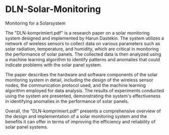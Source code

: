 # DLN-Solar-Monitoring
Monitoring for a Solarsystem

The "DLN-komprimiert.pdf" is a research paper on a solar monitoring system designed and implemented by Harun Dastekin. The system utilizes a network of wireless sensors to collect data on various parameters such as solar radiation, temperature, and humidity, which are critical in monitoring the performance of solar panels. The collected data is then analyzed using a machine learning algorithm to identify patterns and anomalies that could indicate problems with the solar panel system.

The paper describes the hardware and software components of the solar monitoring system in detail, including the design of the wireless sensor nodes, the communication protocol used, and the machine learning algorithm employed for data analysis. The results of experiments conducted using the system are presented, demonstrating the system's effectiveness in identifying anomalies in the performance of solar panels.

Overall, the "DLN-komprimiert.pdf" presents a comprehensive overview of the design and implementation of a solar monitoring system and the benefits it can offer in terms of improving the efficiency and reliability of solar panel systems.
